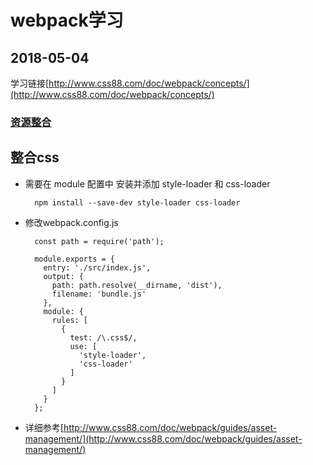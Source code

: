 # webpack学习
## 2018-05-04
学习链接[http://www.css88.com/doc/webpack/concepts/](http://www.css88.com/doc/webpack/concepts/)

### [资源整合](http://www.css88.com/doc/webpack/guides/asset-management/)

整合css
-

+ 需要在 module 配置中 安装并添加 style-loader 和 css-loader

        npm install --save-dev style-loader css-loader

+ 修改webpack.config.js

        const path = require('path');
        
        module.exports = {
          entry: './src/index.js',
          output: {
            path: path.resolve(__dirname, 'dist'),
            filename: 'bundle.js'
          },
          module: {
            rules: [
              {
                test: /\.css$/,
                use: [
                  'style-loader',
                  'css-loader'
                ]
              }
            ]
          }
        };
        
+ 详细参考[http://www.css88.com/doc/webpack/guides/asset-management/](http://www.css88.com/doc/webpack/guides/asset-management/)
